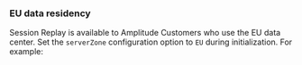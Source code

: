 ### EU data residency

Session Replay is available to Amplitude Customers who use the EU data center. Set the `serverZone` configuration option to `EU` during initialization. For example:
